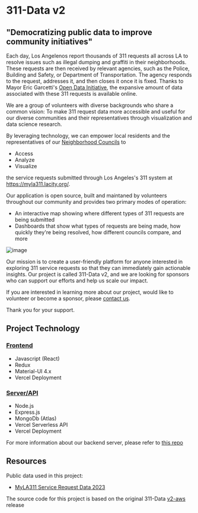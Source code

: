 # 311-Data v2
## "Democratizing public data to improve community initiatives"
Each day, Los Angelenos report thousands of 311 requests all across LA to resolve issues such as illegal dumping and graffiti in their neighborhoods. These requests are then received by relevant agencies, such as the Police, Building and Safety, or Department of Transportation. The agency responds to the request, addresses it, and then closes it once it is fixed. Thanks to Mayor Eric Garcetti's [Open Data Initiative](https://data.lacity.org/), the expansive amount of data associated with these 311 requests is available online.

We are a group of volunteers with diverse backgrounds who share a common vision: To make 311 request data more accessible and useful for our diverse communities and their representatives through visualization and data science research. 

By leveraging technology, we can empower local residents and the representatives of our [Neighborhood Councils](https://empowerla.org/councils/) to 
* Access
* Analyze
* Visualize

the service requests submitted through Los Angeles's 311 system at https://myla311.lacity.org/. 

Our application is open source, built and maintaned by volunteers throughout our community and provides two primary modes of operation:
* An interactive map showing where different types of 311 requests are being submitted
* Dashboards that show what types of requests are being made, how quickly they're being resolved, how different councils compare, and more

![image](https://user-images.githubusercontent.com/1448719/233575938-ce84a530-39ff-484e-a848-56121a40fe51.png)

Our mission is to create a user-friendly platform for anyone interested in exploring 311 service requests so that they can immediately gain actionable insights. Our project is called 311-Data v2, and we are looking for sponsors who can support our efforts and help us scale our impact. 

If you are interested in learning more about our project, would like to volunteer or become a sponsor, please 
[contact us](https://dev.311-data.org/contact). 

Thank you for your support.

## Project Technology

### [Frontend](https://github.com/edwinjue/311-data-v2)
* Javascript (React)
* Redux
* Material-UI 4.x
* Vercel Deployment

### [Server/API](https://github.com/edwinjue/311-data-v2-server)
* Node.js
* Express.js
* MongoDb (Atlas)
* Vercel Serverless API
* Vercel Deployment


For more information about our backend server, please refer to [this repo](https://github.com/edwinjue/311-data-v2-server) 

## Resources
Public data used in this project:
* [MyLA311 Service Request Data 2023](https://data.lacity.org/City-Infrastructure-Service-Requests/MyLA311-Service-Request-Data-2023/4a4x-mna2)

The source code for this project is based on the original 311-Data [v2-aws](https://github.com/hackforla/311-data/releases/tag/v2-aws) release
